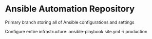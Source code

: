 # Ansible Automation Repository
Primary branch storing all of Ansible configurations and settings

Configure entire infrastructure:
ansible-playbook site.yml -i production
